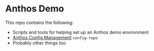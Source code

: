 # Anthos Demo

This repo contains the following:
- Scripts and tools for helping set up an Anthos demo environment
- [Anthos Config Management](https://cloud.google.com/anthos-config-management/) `config-repo`
- Probably other things too